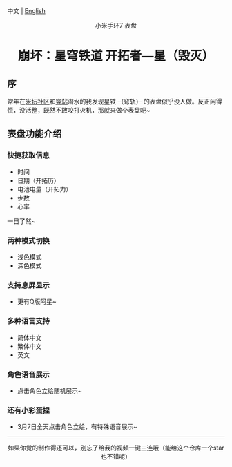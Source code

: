 中文 | [English](https://github.com/bbComputerdd/trailblazerDS-watchface/blob/main/README.en.md)

<center>小米手环7 表盘</center>

# <center>崩坏：星穹铁道 开拓者—星（毁灭）</center>

## 序

常年在[米坛社区](https://www.bandbbs.cn)和[~~睿站~~](https://www.bilibili.com)潜水的我发现星铁 ~~（穹轨）~~ 的表盘似乎没人做。反正闲得慌，没活整，既然不敢咬打火机，那就来做个表盘吧~

## 表盘功能介绍

### 快捷获取信息

* 时间
* 日期（开拓历）
* 电池电量（开拓力）
* 步数
* 心率

一目了然~

### 两种模式切换

* 浅色模式
* 深色模式

### 支持息屏显示

* 更有Q版阿星~

### 多种语言支持

* 简体中文
* 繁体中文
* 英文

### 角色语音展示

* 点击角色立绘随机展示~

### 还有小彩蛋捏

* 3月7日全天点击角色立绘，有特殊语音展示~

---

<center>如果你觉的制作得还可以，别忘了给我的视频一键三连哦（能给这个仓库一个star也不错呢）</center>
